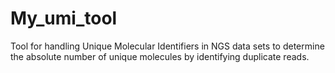 # My_umi_tool
Tool for handling Unique Molecular Identifiers in NGS data sets to determine the absolute number of unique molecules by identifying duplicate reads.
